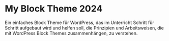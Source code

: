 # My Block Theme 2024

Ein einfaches Block Theme für WordPress, das im Unterricht Schritt für Schritt aufgebaut wird und helfen soll, die Prinzipien und Arbeitsweisen, die mit WordPress Block Themes zusammenhängen, zu verstehen. 
 
